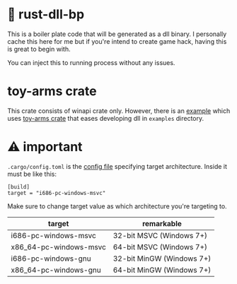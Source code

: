 # :telescope: rust-dll-bp

This is a boiler plate code that will be generated as a dll binary.
I personally cache this here for me but if you're intend to create game hack, having this is great to begin with.

You can inject this to running process without any issues.

# toy-arms crate

This crate consists of winapi crate only.
However, there is an [example](https://github.com/s3pt3mb3r/rust-dll-bp/blob/master/examples/use_toy_arms.rs) which uses [toy-arms crate](https://github.com/s3pt3mb3r/toy-arms) that eases developing dll in `examples` directory.

# :warning: important

`.cargo/config.toml` is the [config file](https://doc.rust-lang.org/cargo/reference/config.html) specifying target architecture.
Inside it must be like this:

```
[build]
target = "i686-pc-windows-msvc"
```

Make sure to change target value as which architecture you're targeting to.

| target                 | remarkable                |
| ---------------------- | ------------------------- |
| i686-pc-windows-msvc   | 32-bit MSVC (Windows 7+)  |
| x86_64-pc-windows-msvc | 64-bit MSVC (Windows 7+)  |
| i686-pc-windows-gnu    | 32-bit MinGW (Windows 7+) |
| x86_64-pc-windows-gnu  | 64-bit MinGW (Windows 7+) |

